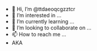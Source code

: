 - 👋 Hi, I’m @ttdaeoqcgzztcr
- 👀 I’m interested in ...
- 🌱 I’m currently learning ...
- 💞️ I’m looking to collaborate on ...
- 📫 How to reach me ...
 - AKA
<!---
ttdaeoqcgzztcr/ttdaeoqcgzztcr is a ✨ special ✨ repository because its `README.md` (this file) appears on your GitHub profile.
You can click the Preview link to take a look at your changes.
--->
